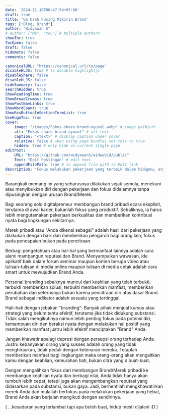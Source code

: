 ```yaml
---
date: '2024-11-18T08:47:54+07:00'
draft: true
title: 'Ga Usah Pusing Mikirin Brand'
tags: ["Blog, Brand"]
author: "Widyawan S"
# author: ["Me", "You"] # multiple authors
showToc: true
TocOpen: false
draft: false
hidemeta: false
comments: false

canonicalURL: "https://canonical.url/to/page"
disableHLJS: true # to disable highlightjs
disableShare: false
disableHLJS: false
hideSummary: false
searchHidden: true
ShowReadingTime: true
ShowBreadCrumbs: true
ShowPostNavLinks: true
ShowWordCount: true
ShowRssButtonInSectionTermList: true
UseHugoToc: true
cover:
    image: "/images/Fokus-share-brand-nyusul.webp" # image path/url
    alt: "Fokus share brand nyusul" # alt text
    caption: "<text>" # display caption under cover
    relative: false # when using page bundles set this to true
    hidden: true # only hide on current single page
editPost:
    URL: "https://github.com/widyawanS/widwebid/public"
    Text: "Edit Postingan" # edit text
    appendFilePath: true # to append file path to Edit link
description: "Fokus melakukan pekerjaan yang terbaik dalam hidupmu, enjoy it dan Brand mengikutimu"
---
```

Barangkali memang ini yang seharusnya dilakukan sejak semula, menekuni atau menyibukkan diri dengan pekerjaan dan fokus didalamnya tanpa dipusingkan dengan urusan Brand/Merek. 

Bagi seorang solo digitalpreneur membangun brand pribadi ecara eksplisit, terutama di awal karier, bukanlah fokus yang produktif. Sebaliknya, ia harus lebih mengutamakan pekerjaan berkualitas dan memberikan kontribusi nyata bagi lingkungan sekitarnya.

Merek pribadi atau "Anda dikenal sebagai" adalah hasil dari pekerjaan yang dilakukan dengan baik dan memberikan pengaruh bagi orang lain; fokus pada pencapaian bukan pada pencitraan.

Berbagi pengetahuan atau hal-hal yang bermanfaat lainnya adalah cara alami mambangun reputasi dan Brand. Menyampaikan wawasan, ide aplikatif baik dalam forum seminar maupun konten berupa video atau tulisan-tulisan di media online maupun tulisan di media cetak adalah cara smart untuk mewujudkan Brand Anda.

Personal branding sebaiknya muncul dari keahlian yang telah terbukti, terbukti memberikan solusi, terbukti memberikan manfaat, memberikan perubahan dan seterusnya bukan karena pencitraan diri atas dasar Brand. Brand sebagai indikator adalah sesuatu yang tertinggal.

Hati-hati dengan jebakan "branding": Banyak pihak menjual kursus atau strategi yang belum tentu efektif, terutama jika tidak didukung substansi. Tidak salah mengikutinya namun lebih penting fokus pada potensi diri, kemampuan diri dan beraksi nyata dengan melakukan hal positif yang memberikan manfaat justru lebih efektif menciptakan "Brand" Anda.

Jangan khawatir apalagi depresi dengan persepsi orang terhadap Anda. Justru kebanyakan orang yang sukses adalah orang yang tidak menghiraukan, tidak peduli dengan ketenaran mereka. Tetaplah memberikan manfaat bagi lingkungan maka orang-orang akan mengaitkan kamu dengan keahlian, kemurahan hati, bukan citra yang dibuat-buat.

Dengan mengalihkan fokus dari membangun Brand/Merek pribadi ke membangun keahlian nyata dan berbagi nilai, Anda tidak hanya akan tumbuh lebih cepat, tetapi juga akan mengembangkan reputasi yang didasarkan pada substansi, bukan gaya. Jadi, berhentilah mengkhawatirkan merek Anda dan mulailah berfokus pada melakukan pekerjaan yang hebat, Brand Anda akan berjalan mengikuti dengan sendirinya.

( ...kesadaran yang terlambat tapi apa boleh buat, hidup mesti dijalani :D )